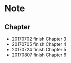 # Note

## Chapter

- 20170702 finish Chapter 3
- 20170705 finish Chapter 4
- 20170724 finish Chapter 5
- 20170807 finish Chapter 6